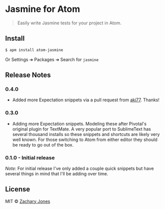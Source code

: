 # Jasmine for Atom

> Easily write Jasmine tests for your project in Atom.

## Install

```bash
$ apm install atom-jasmine
```

Or Settings ➔ Packages ➔ Search for `jasmine`

## Release Notes

### 0.4.0

* Added more Expectation snippets via a pull request from [aki77](http://github.com/aki77). Thanks!

### 0.3.0

* Adding more Expectation snippets. Modeling these after Pivotal's
  original plugin for TextMate. A very popular port to SublimeText
  has several thousand installs so these snippets and shortcuts are
  likely very well known. For those switching to Atom from either
  editor they should be ready to go out of the box.

### 0.1.0 - Initial release

*Note*: For initial release I've only added a couple quick snippets but have several things in mind that I'll be adding over time.

## License

MIT © [Zachary Jones](http://github.com/zacharytamas)
